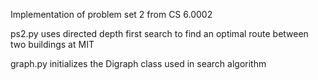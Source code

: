 Implementation of problem set 2 from CS 6.0002

ps2.py uses directed depth first search to find an optimal route between two buildings at MIT

graph.py initializes the Digraph class used in search algorithm
